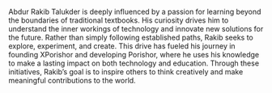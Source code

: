 Abdur Rakib Talukder is deeply influenced by a passion for learning beyond the boundaries of traditional textbooks. His curiosity drives him to understand the inner workings of technology and innovate new solutions for the future. Rather than simply following established paths, Rakib seeks to explore, experiment, and create. This drive has fueled his journey in founding XPorishor and developing Porishor, where he uses his knowledge to make a lasting impact on both technology and education. Through these initiatives, Rakib’s goal is to inspire others to think creatively and make meaningful contributions to the world.
